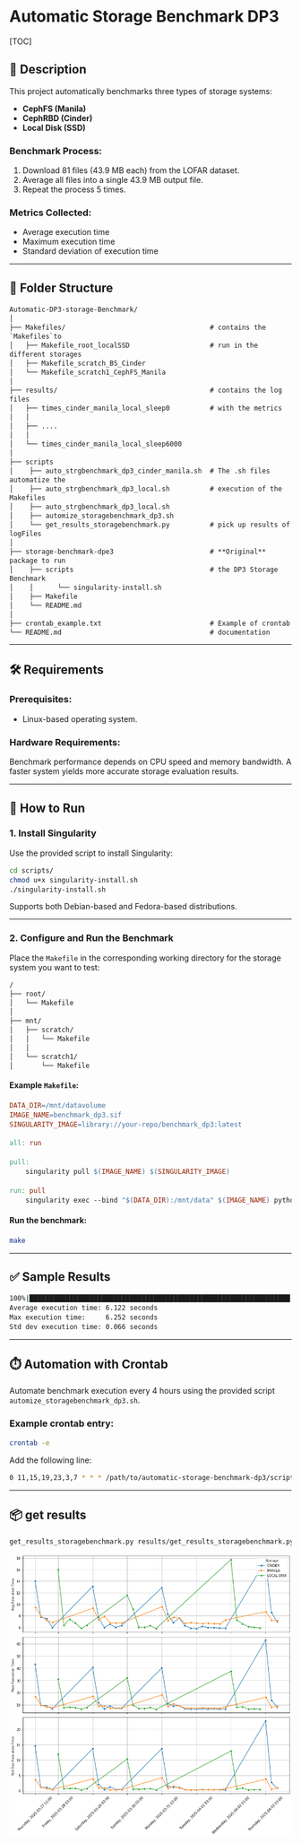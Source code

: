 # Automatic Storage Benchmark DP3

[TOC]

## 📝 Description

This project automatically benchmarks three types of storage systems:

- **CephFS (Manila)**
- **CephRBD (Cinder)**
- **Local Disk (SSD)**

### Benchmark Process:
1. Download 81 files (43.9 MB each) from the LOFAR dataset.
2. Average all files into a single 43.9 MB output file.
3. Repeat the process 5 times.

### Metrics Collected:
- Average execution time
- Maximum execution time
- Standard deviation of execution time

---

## 📁 Folder Structure

```
Automatic-DP3-storage-Benchmark/
│
├── Makefiles/                                    # contains the `Makefiles`to
│   ├── Makefile_root_localSSD                    # run in the different storages
│   ├── Makefile_scratch_BS_Cinder 
│   └── Makefile_scratch1_CephFS_Manila
│ 
├── results/                                      # contains the log files
│   ├── times_cinder_manila_local_sleep0          # with the metrics 
│   │ 
│   ├── ....
│   │
│   └── times_cinder_manila_local_sleep6000 
│
├── scripts
│    ├── auto_strgbenchmark_dp3_cinder_manila.sh  # The .sh files automatize the
│    ├── auto_strgbenchmark_dp3_local.sh          # execution of the Makefiles
│    ├── auto_strgbenchmark_dp3_local.sh
│    ├── automize_storagebenchmark_dp3.sh
│    └── get_results_storagebenchmark.py          # pick up results of logFiles
│
├── storage-benchmark-dpe3                        # **Original** package to run
│    ├── scripts                                  # the DP3 Storage Benchmark
│    │      └── singularity-install.sh
│    ├── Makefile
│    └── README.md
│ 
├── crontab_example.txt                           # Example of crontab                     
└── README.md                                     # documentation
```

---

## 🛠️ Requirements

### Prerequisites:
- Linux-based operating system.

### Hardware Requirements:
Benchmark performance depends on CPU speed and memory bandwidth. A faster system yields more accurate storage evaluation results.

---

## 🚀 How to Run

### 1. Install Singularity

Use the provided script to install Singularity:

```bash
cd scripts/
chmod u+x singularity-install.sh
./singularity-install.sh
```

Supports both Debian-based and Fedora-based distributions.

---

### 2. Configure and Run the Benchmark

Place the `Makefile` in the corresponding working directory for the storage system you want to test:

```
/
├── root/
│   └── Makefile
│
├── mnt/
│   ├── scratch/
│   │   └── Makefile
│   │
│   └── scratch1/
│       └── Makefile
```

#### Example `Makefile`:

```makefile
DATA_DIR=/mnt/datavolume
IMAGE_NAME=benchmark_dp3.sif
SINGULARITY_IMAGE=library://your-repo/benchmark_dp3:latest

all: run

pull:
	singularity pull $(IMAGE_NAME) $(SINGULARITY_IMAGE)

run: pull
	singularity exec --bind "$(DATA_DIR):/mnt/data" $(IMAGE_NAME) python3 /mnt/data/images.py /mnt/data
```

#### Run the benchmark:

```bash
make
```

---


## ✅ Sample Results

```bash
100%|█████████████████████████████████████████████████████████████████| 5/5 [00:30<00:00,  6.13s/it]
Average execution time: 6.122 seconds
Max execution time:     6.252 seconds
Std dev execution time: 0.066 seconds
```

---

## ⏱️ Automation with Crontab

Automate benchmark execution every 4 hours using the provided script `automize_storagebenchmark_dp3.sh`.

### Example crontab entry:

```bash
crontab -e
```

Add the following line:

```bash
0 11,15,19,23,3,7 * * * /path/to/automatic-storage-benchmark-dp3/scripts/automize_storagebenchmark_dp3.sh >> /path/to/logs/benchmark.log 2>&1

```
---

## 📦 get results

```bash
get_results_storagebenchmark.py results/get_results_storagebenchmark.py

```
![Benchmark Results](results/Evolution1week.png)


